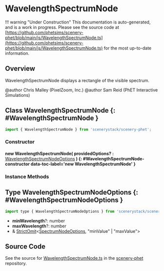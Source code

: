 # WavelengthSpectrumNode

!!! warning "Under Construction"
    This documentation is auto-generated, and is a work in progress. Please see the source code at
    [https://github.com/phetsims/scenery-phet/blob/main/js/WavelengthSpectrumNode.ts](https://github.com/phetsims/scenery-phet/blob/main/js/WavelengthSpectrumNode.ts) for the most up-to-date information.

## Overview

WavelengthSpectrumNode displays a rectangle of the visible spectrum.

@author Chris Malley (PixelZoom, Inc.)
@author Sam Reid (PhET Interactive Simulations)

## Class WavelengthSpectrumNode {: #WavelengthSpectrumNode }


```js
import { WavelengthSpectrumNode } from 'scenerystack/scenery-phet';
```
### Constructor

#### new WavelengthSpectrumNode( providedOptions? : <span style="font-weight: 400;">[WavelengthSpectrumNodeOptions](../scenery-phet/WavelengthSpectrumNode.md#WavelengthSpectrumNodeOptions)</span> ) {: #WavelengthSpectrumNode-constructor data-toc-label='new WavelengthSpectrumNode' }

### Instance Methods





## Type WavelengthSpectrumNodeOptions {: #WavelengthSpectrumNodeOptions }


```js
import type { WavelengthSpectrumNodeOptions } from 'scenerystack/scenery-phet';
```


- **minWavelength**?: <span style="color: hsla(calc(var(--md-hue) + 180deg),80%,40%,1);">number</span>
- **maxWavelength**?: <span style="color: hsla(calc(var(--md-hue) + 180deg),80%,40%,1);">number</span>
- &amp; [StrictOmit](../phet-core/StrictOmit.md)&lt;[SpectrumNodeOptions](../scenery-phet/SpectrumNode.md#SpectrumNodeOptions), "minValue" | "maxValue"&gt;




## Source Code

See the source for [WavelengthSpectrumNode.ts](https://github.com/phetsims/scenery-phet/blob/main/js/WavelengthSpectrumNode.ts) in the [scenery-phet](https://github.com/phetsims/scenery-phet) repository.
